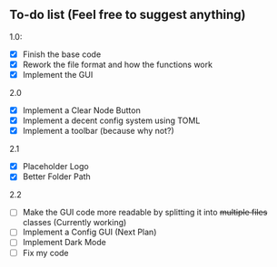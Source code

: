 ## To-do list (Feel free to suggest anything)
1.0:
- [X] Finish the base code
- [X] Rework the file format and how the functions work
- [X] Implement the GUI

2.0
- [X] Implement a Clear Node Button
- [X] Implement a decent config system using TOML
- [X] Implement a toolbar (because why not?)

2.1
- [X] Placeholder Logo
- [X] Better Folder Path

2.2
- [ ] Make the GUI code more readable by splitting it into ~~multiple files~~ classes (Currently working)
- [ ] Implement a Config GUI (Next Plan)
- [ ] Implement Dark Mode
- [ ] Fix my code